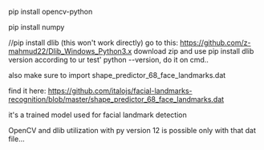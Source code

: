 pip install opencv-python

pip install numpy

//pip install dlib (this won't work directly)
go to this: https://github.com/z-mahmud22/Dlib_Windows_Python3.x
download zip and use pip install dlib version according to ur test' python --version, do it on cmd..


also make sure to import shape_predictor_68_face_landmarks.dat

find it here: https://github.com/italojs/facial-landmarks-recognition/blob/master/shape_predictor_68_face_landmarks.dat

it's a trained model used for facial landmark detection

OpenCV and dlib utilization with py version 12 is possible only with that dat file...
